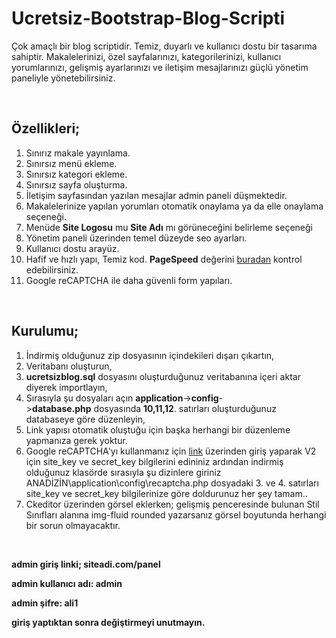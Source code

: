 # Ucretsiz-Bootstrap-Blog-Scripti
Çok amaçlı bir blog scriptidir. Temiz, duyarlı ve kullanıcı dostu bir tasarıma sahiptir. Makalelerinizi, özel sayfalarınızı, kategorilerinizi, kullanıcı yorumlarınızı, gelişmiş ayarlarınızı ve iletişim mesajlarınızı güçlü yönetim paneliyle yönetebilirsiniz.


<p>&nbsp;</p>

<h2><strong>&Ouml;zellikleri;</strong></h2>

<ol xss="removed">
	<li>Sınırız makale yayınlama.</li>
	<li>Sınırsız men&uuml; ekleme.</li>
	<li>Sınırsız kategori ekleme.</li>
	<li>Sınırsız sayfa oluşturma.</li>
	<li>İletişim sayfasından yazılan mesajlar admin paneli d&uuml;şmektedir.</li>
	<li>Makalelerinize yapılan yorumları otomatik onaylama ya da elle onaylama se&ccedil;eneği.</li>
	<li>Men&uuml;de <strong>Site Logosu</strong> mu <strong>Site Adı</strong> mı g&ouml;r&uuml;neceğini belirleme se&ccedil;eneği</li>
	<li>Y&ouml;netim paneli &uuml;zerinden temel d&uuml;zeyde seo ayarları.</li>
	<li>Kullanıcı dostu aray&uuml;z.</li>
	<li>Hafif ve hızlı yapı, Temiz kod. <strong>PageSpeed</strong> değerini <a href="https://developers.google.com/speed/pagespeed/insights/?hl=TR&amp;url=https://demo.alisahanyalcin.com/ucretsizblog/">buradan</a> kontrol edebilirsiniz.</li>
	<li>Google reCAPTCHA ile daha güvenli form yapıları.</li>
</ol>

<p>&nbsp;</p>

<h2><strong>Kurulumu;</strong></h2>

<ol xss="removed">
	<li>İndirmiş olduğunuz zip dosyasının i&ccedil;indekileri&nbsp;dışarı &ccedil;ıkartın,</li>
	<li>Veritabanı oluşturun,</li>
	<li><strong>ucretsizblog.sql</strong>&nbsp;dosyasını oluşturduğunuz veritabanına i&ccedil;eri aktar diyerek importlayın,</li>
	<li>Sırasıyla şu dosyaları a&ccedil;ın&nbsp;<strong>application</strong>-&gt;<strong>config</strong>-&gt;<strong>database.php</strong>&nbsp;dosyasında <strong>10,11,12</strong>. satırları oluşturduğunuz databaseye g&ouml;re d&uuml;zenleyin,</li>
	<li>Link yapısı otomatik oluştuğu i&ccedil;in başka herhangi bir d&uuml;zenleme yapmanıza gerek yoktur.</li>
	<li>Google reCAPTCHA'yı kullanmanız için <a href="https://www.google.com/recaptcha/admin">link</a> üzerinden giriş yaparak V2 için site_key ve secret_key bilgilerini edininiz ardından indirmiş olduğunuz klasörde sırasıyla şu dizinlere giriniz ANADİZİN\application\config\recaptcha.php dosyadaki 3. ve 4. satırları site_key ve secret_key bilgilerinize göre doldurunuz her şey tamam..
	</li>
	<li>Ckeditor üzerinden görsel eklerken; gelişmiş penceresinde bulunan Stil Sınıfları alanına img-fluid rounded yazarsanız görsel boyutunda herhangi bir sorun olmayacaktır. 
	</li>
</ol>

<p>&nbsp;</p>

<p><strong>admin giriş linki; siteadi.com/panel</strong></p>

<p><strong>admin kullanıcı adı: admin</strong></p>

<p><strong>admin şifre: ali1</strong></p>

<p><strong>giriş yaptıktan sonra değiştirmeyi unutmayın.</strong></p>
